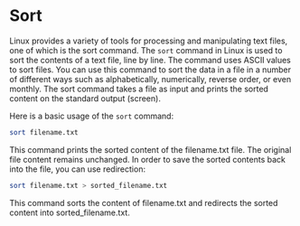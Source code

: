 # Sort 

Linux provides a variety of tools for processing and manipulating text files, one of which is the sort command. The `sort` command in Linux is used to sort the contents of a text file, line by line. The command uses ASCII values to sort files. You can use this command to sort the data in a file in a number of different ways such as alphabetically, numerically, reverse order, or even monthly. The sort command takes a file as input and prints the sorted content on the standard output (screen).

Here is a basic usage of the `sort` command:

```bash
sort filename.txt
```

This command prints the sorted content of the filename.txt file. The original file content remains unchanged. In order to save the sorted contents back into the file, you can use redirection:

```bash
sort filename.txt > sorted_filename.txt
```

This command sorts the content of filename.txt and redirects the sorted content into sorted_filename.txt.